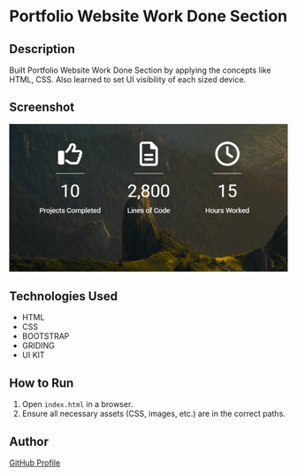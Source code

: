 # Portfolio Website Work Done Section



## Description
Built Portfolio Website Work Done Section by applying the concepts like HTML, CSS. Also learned to set UI visibility of each sized device.

## Screenshot
![Project Screenshot](screenshot.png) 

## Technologies Used
- HTML
- CSS
- BOOTSTRAP
- GRIDING
- UI KIT


## How to Run
1. Open `index.html` in a browser.
2. Ensure all necessary assets (CSS, images, etc.) are in the correct paths.

## Author
[GitHub Profile](https://github.com/TRINITY2498)